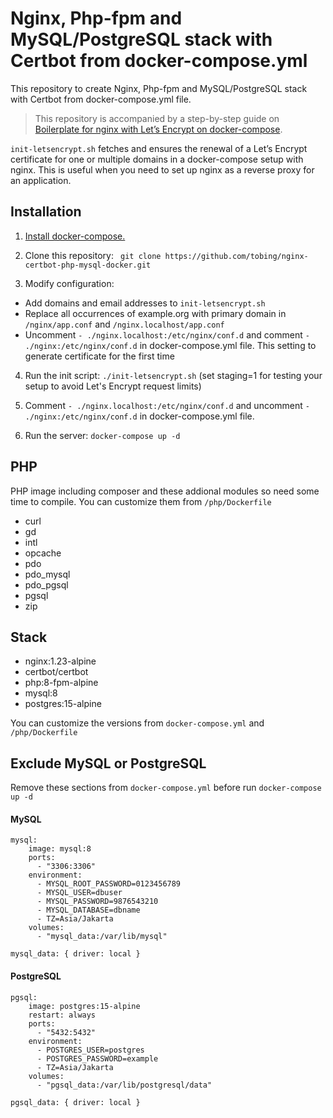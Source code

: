 # Nginx, Php-fpm and MySQL/PostgreSQL stack with Certbot from docker-compose.yml

This repository to create Nginx, Php-fpm and MySQL/PostgreSQL stack with Certbot from docker-compose.yml file.



> This repository is accompanied by a step-by-step guide on [Boilerplate for nginx with Let’s Encrypt on docker-compose](https://github.com/wmnnd/nginx-certbot).

```init-letsencrypt.sh``` fetches and ensures the renewal of a Let’s Encrypt certificate for one or multiple domains in a docker-compose setup with nginx. This is useful when you need to set up nginx as a reverse proxy for an application.

## Installation
1. [Install docker-compose.](https://docs.docker.com/compose/install/#install-compose)

2. Clone this repository: ``` git clone https://github.com/tobing/nginx-certbot-php-mysql-docker.git```

3. Modify configuration:
- Add domains and email addresses to ```init-letsencrypt.sh```
- Replace all occurrences of example.org with primary domain in ```/nginx/app.conf``` and ```/nginx.localhost/app.conf```
- Uncomment ```- ./nginx.localhost:/etc/nginx/conf.d``` and comment ```- ./nginx:/etc/nginx/conf.d``` in docker-compose.yml file. This setting to generate certificate for the first time
4. Run the init script: ```./init-letsencrypt.sh``` (set staging=1 for testing your setup to avoid Let's Encrypt request limits)

5. Comment ```- ./nginx.localhost:/etc/nginx/conf.d``` and uncomment ```- ./nginx:/etc/nginx/conf.d``` in docker-compose.yml file.
 
6. Run the server: ```docker-compose up -d```

## PHP
PHP image including composer and these addional modules so need some time to compile. You can customize them from ```/php/Dockerfile```
- curl
- gd
- intl
- opcache
- pdo
- pdo_mysql
- pdo_pgsql
- pgsql
- zip

## Stack
- nginx:1.23-alpine
- certbot/certbot
- php:8-fpm-alpine
- mysql:8
- postgres:15-alpine

You can customize the versions from ```docker-compose.yml``` and ```/php/Dockerfile```

## Exclude MySQL or PostgreSQL

Remove these sections from ```docker-compose.yml``` before run ```docker-compose up -d```
#### MySQL
```
mysql:
    image: mysql:8
    ports:
      - "3306:3306"
    environment:
      - MYSQL_ROOT_PASSWORD=0123456789
      - MYSQL_USER=dbuser
      - MYSQL_PASSWORD=9876543210
      - MYSQL_DATABASE=dbname
      - TZ=Asia/Jakarta
    volumes:
      - "mysql_data:/var/lib/mysql" 
```

```
mysql_data: { driver: local }
```

#### PostgreSQL
```
pgsql:
    image: postgres:15-alpine
    restart: always
    ports:
      - "5432:5432"
    environment:
      - POSTGRES_USER=postgres
      - POSTGRES_PASSWORD=example
      - TZ=Asia/Jakarta
    volumes:
      - "pgsql_data:/var/lib/postgresql/data" 
```

```
pgsql_data: { driver: local }
```
